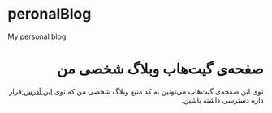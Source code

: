 # peronalBlog
My personal blog
<h1 dir="rtl">
صفحه‌ی گیت‌هاب وبلاگ شخصی من 
</h1>
<p dir="rtl">
توی این صفحه‌ی گیت‌هاب می‌تونین به کد منبع وبلاگ شخصی من که توی
<a href="http://spacelover.net">
این آدرس
</a>
 قرار داره دسترسی داشته باشین. 
</p>

<p dir="rtl">
</p>
